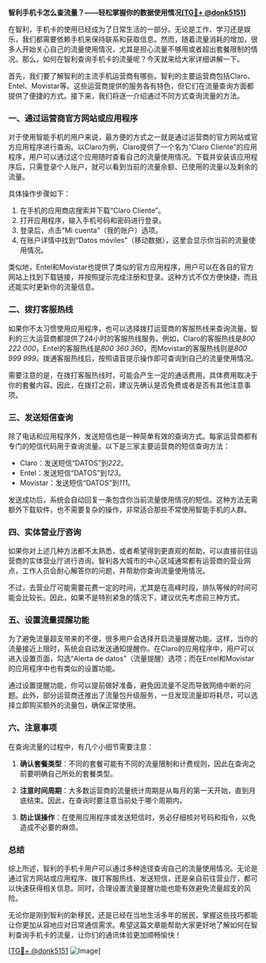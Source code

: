 **智利手机卡怎么查流量？——轻松掌握你的数据使用情况[[TG💪+ @donk5151](https://t.me/s/donk5151)]**

在智利，手机卡的使用已经成为了日常生活的一部分。无论是工作、学习还是娱乐，我们都需要依赖手机来保持联系和获取信息。然而，随着流量消耗的增加，很多人开始关心自己的流量使用情况，尤其是担心流量不够用或者超出套餐限制的情况。那么，如何在智利查询手机卡的流量呢？今天就来给大家详细讲解一下。

首先，我们要了解智利的主流手机运营商有哪些。智利的主要运营商包括Claro、Entel、Movistar等。这些运营商提供的服务各有特色，但它们在流量查询方面都提供了便捷的方式。接下来，我们将逐一介绍通过不同方式查询流量的方法。

### 一、通过运营商官方网站或应用程序

对于使用智能手机的用户来说，最方便的方式之一就是通过运营商的官方网站或官方应用程序进行查询。以Claro为例，Claro提供了一个名为“Claro Cliente”的应用程序，用户可以通过这个应用随时查看自己的流量使用情况。下载并安装该应用程序后，只需登录个人账户，就可以看到当前的流量余额、已使用的流量以及剩余的流量。

具体操作步骤如下：
1. 在手机的应用商店搜索并下载“Claro Cliente”。
2. 打开应用程序，输入手机号码和密码进行登录。
3. 登录后，点击“Mi cuenta”（我的账户）选项。
4. 在账户详情中找到“Datos móviles”（移动数据），这里会显示你当前的流量使用情况。

类似地，Entel和Movistar也提供了类似的官方应用程序，用户可以在各自的官方网站上找到下载链接，并按照提示完成注册和登录。这种方式不仅方便快捷，而且还能实时更新你的流量信息。

### 二、拨打客服热线

如果你不太习惯使用应用程序，也可以选择拨打运营商的客服热线来查询流量。智利的三大运营商都提供了24小时的客服热线服务。例如，Claro的客服热线是*800 222 000*，Entel的客服热线是*800 360 360*，而Movistar的客服热线则是*800 999 999*。拨通客服热线后，按照语音提示操作即可查询到自己的流量使用情况。

需要注意的是，在拨打客服热线时，可能会产生一定的通话费用，具体费用取决于你的套餐内容。因此，在拨打之前，建议先确认是否免费或者是否有其他注意事项。

### 三、发送短信查询

除了电话和应用程序外，发送短信也是一种简单有效的查询方式。每家运营商都有专门的短信代码用于查询流量。以下是三家主要运营商的短信查询方法：

- Claro：发送短信“DATOS”到*222*。
- Entel：发送短信“DATOS”到*123*。
- Movistar：发送短信“DATOS”到*111*。

发送成功后，系统会自动回复一条包含你当前流量使用情况的短信。这种方法无需额外下载软件，也不需要复杂的操作，非常适合那些不常使用智能手机的人群。

### 四、实体营业厅咨询

如果你对上述几种方法都不太熟悉，或者希望得到更直观的帮助，可以直接前往运营商的实体营业厅进行咨询。智利各大城市的中心区域通常都有运营商的营业网点，工作人员会耐心解答你的问题，并帮助你查询流量使用情况。

不过，去营业厅可能需要花费一定的时间，尤其是在高峰时段，排队等候的时间可能会比较长。因此，如果不是特别紧急的情况下，建议优先考虑前三种方式。

### 五、设置流量提醒功能

为了避免流量超支带来的不便，很多用户会选择开启流量提醒功能。这样，当你的流量接近上限时，系统会自动发送通知提醒你。在Claro的应用程序中，用户可以进入设置页面，勾选“Alerta de datos”（流量提醒）选项；而在Entel和Movistar的应用程序中也有类似的设置功能。

通过设置提醒功能，你可以提前做好准备，避免因流量不足而导致网络中断的问题。此外，部分运营商还推出了流量包升级服务，一旦发现流量即将耗尽，可以选择立即购买额外的流量包，确保正常使用。

### 六、注意事项

在查询流量的过程中，有几个小细节需要注意：

1. **确认套餐类型**：不同的套餐可能有不同的流量限制和计费规则，因此在查询之前要明确自己所处的套餐类型。
   
2. **注意时间周期**：大多数运营商的流量统计周期是从每月的第一天开始，直到月底结束。因此，在查询时要注意当前处于哪个周期内。

3. **防止误操作**：在使用应用程序或发送短信时，务必仔细核对号码和指令，以免造成不必要的麻烦。

### 总结

综上所述，智利的手机卡用户可以通过多种途径查询自己的流量使用情况。无论是通过官方网站或应用程序、拨打客服热线、发送短信，还是亲自前往营业厅，都可以快速获得相关信息。同时，合理设置流量提醒功能也能有效避免流量超支的风险。

无论你是刚到智利的新移民，还是已经在当地生活多年的居民，掌握这些技巧都能让你更加从容地应对日常通信需求。希望这篇文章能帮助大家更好地了解如何在智利查询手机卡的流量，让你们的通讯体验更加顺畅愉快！

[[TG💪+ @donk5151](https://t.me/s/donk5151) ![Image](https://i.postimg.cc/rwNCRYN7/Snipaste-2025-04-30-17-27-05.png)]